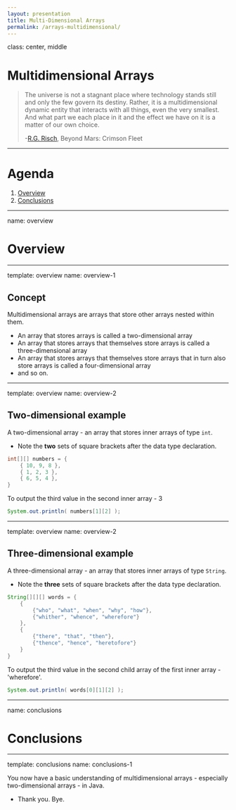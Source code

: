```yaml
---
layout: presentation
title: Multi-Dimensional Arrays
permalink: /arrays-multidimensional/
---
```


class: center, middle

# Multidimensional Arrays
> The universe is not a stagnant place where technology stands still and only the few govern its destiny. Rather, it is a multidimensional dynamic entity that interacts with all things, even the very smallest. And what part we each place in it and the effect we have on it is a matter of our own choice.
> 
> -[R.G. Risch](https://www.goodreads.com/book/show/5618917-beyond-mars), Beyond Mars: Crimson Fleet

---

# Agenda

1. [Overview](#concept)
1. [Conclusions](#conclusions)

---

name: overview

# Overview

---

template: overview
name: overview-1

## Concept

Multidimensional arrays are arrays that store other arrays nested within them.
- An array that stores arrays is called a two-dimensional array
- An array that stores arrays that themselves store arrays is called a three-dimensional array
- An array that stores arrays that themselves store arrays that in turn also store arrays is called a four-dimensional array
- and so on.

---

template: overview
name: overview-2

## Two-dimensional example

A two-dimensional array - an array that stores inner arrays of type `int`.
- Note the **two** sets of square brackets after the data type declaration.
```java
int[][] numbers = {
    { 10, 9, 8 },
    { 1, 2, 3 },
    { 6, 5, 4 },
}
```

To output the third value in the second inner array - 3
```java
System.out.println( numbers[1][2] );
```

---

template: overview
name: overview-2

## Three-dimensional example

A three-dimensional array - an array that stores inner arrays of type `String`.
- Note the **three** sets of square brackets after the data type declaration.
```java
String[][][] words = {
    {
        {"who", "what", "when", "why", "how"},
        {"whither", "whence", "wherefore"}
    },
    {
        {"there", "that", "then"},
        {"thence", "hence", "heretofore"}
    }
}
```

To output the third value in the second child array of the first inner array - 'wherefore'.
```java
System.out.println( words[0][1][2] );
```

---

name: conclusions

# Conclusions

---

template: conclusions
name: conclusions-1

You now have a basic understanding of multidimensional arrays - especially two-dimensional arrays - in Java.
- Thank you.  Bye.


